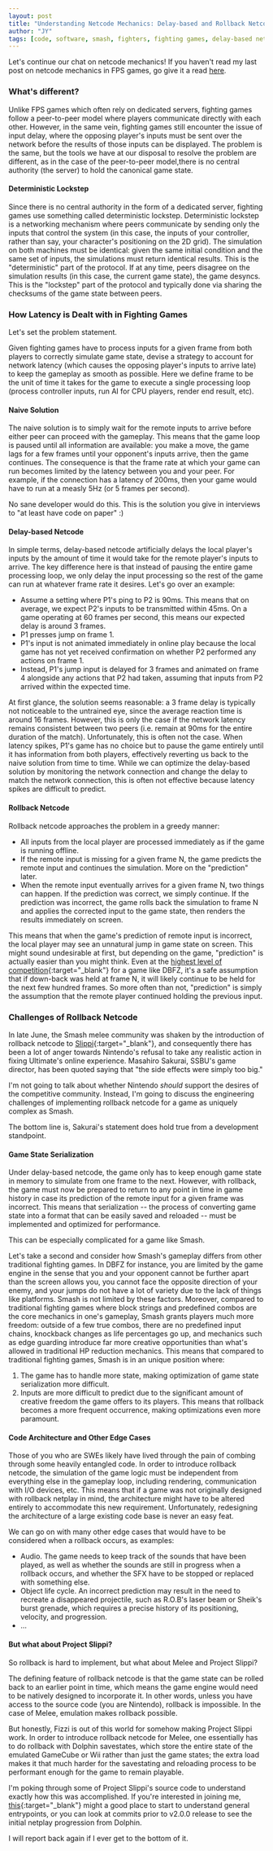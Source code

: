 ```yaml
---
layout: post
title: "Understanding Netcode Mechanics: Delay-based and Rollback Netcode in Fighting Games"
author: "JY"
tags: [code, software, smash, fighters, fighting games, delay-based netcode, rollback netcode, netcode, fps, games, shooters, melee, fizzi, slippi]
---
```


Let's continue our chat on netcode mechanics! If you haven't read my last post on netcode mechanics in FPS games, go give it a read [here](https://jy-h.github.io/fps-netcode-mechanics.html).

### What's different?
Unlike FPS games which often rely on dedicated servers, fighting games follow a peer-to-peer model where players communicate directly with each other. However, in the same vein, fighting games still encounter the issue of input delay, where the opposing player's inputs must be sent over the network before the results of those inputs can be
displayed. The problem is the same, but the tools we have at our disposal to resolve the problem are different, as in the case of the peer-to-peer model,there is no central authority (the server) to hold the canonical game state.

#### Deterministic Lockstep
Since there is no central authority in the form of a dedicated server, fighting games use something called deterministic lockstep. Deterministic lockstep is a networking mechanism where peers communicate by sending only the inputs that control the system (in this case, the inputs of your controller, rather than say, your character's positioning on the 2D grid). The simulation on both machines must be identical: given the same initial condition and the same set of inputs, the simulations must return identical results. This is the
"deterministic" part of the protocol. If at any time, peers disagree on the simulation results (in this case, the current game state), the game desyncs. This is the "lockstep" part of the protocol and typically done via sharing the checksums of the game state between peers.

### How Latency is Dealt with in Fighting Games
Let's set the problem statement.

Given fighting games have to process inputs for a given frame from both players to correctly simulate game state, devise a strategy to account for network latency (which causes the opposing player's inputs to arrive late) to keep the gameplay as smooth as possible. Here we define frame to be the unit of time it takes for the game to execute a single processing loop (process controller inputs, run AI for CPU players, render end result, etc). 

#### Naive Solution
The naive solution is to simply wait for the remote inputs to arrive before either peer can proceed with the gameplay. This means that the game loop is paused until all information are available: you make a move, the game lags for a few frames until your opponent's inputs arrive, then the game continues. The consequence is that the frame rate at which your game can run becomes limited by the latency between you and your peer. For example, if the connection has a latency of 200ms, then your game would have to run at a measly 5Hz (or 5 frames per second).

No sane developer would do this. This is the solution you give in interviews to "at least have code on paper" :)

#### Delay-based Netcode
In simple terms, delay-based netcode artificially delays the local player's inputs by the amount of time it would take for the remote player's inputs to arrive. The key difference here is that instead of pausing the entire game processing loop, we only delay the input processing so the rest of the game can run at whatever frame rate it desires. Let's go over an example:
* Assume a setting where P1's ping to P2 is 90ms. This means that on average, we expect P2's inputs to be transmitted within 45ms. On a game operating at 60 frames per second, this means our expected delay is around 3 frames.
* P1 presses jump on frame 1.
* P1's input is not animated immediately in online play because the local game has not yet received confirmation on whether P2 performed any actions on frame 1.
* Instead, P1's jump input is delayed for 3 frames and animated on frame 4 alongside any actions that P2 had taken, assuming that inputs from P2 arrived within the expected time.

At first glance, the solution seems reasonable: a 3 frame delay is typically not noticeable to the untrained eye, since the average reaction time is around 16 frames. However, this is only the case if the network latency remains consistent between two peers (i.e. remain at 90ms for the entire duration of the match). Unfortunately, this is often not the case. When latency spikes, P1's game has no choice but to pause the game entirely until it has information from
both players, effectively reverting us back to the naive solution from time to time. While we can optimize the delay-based solution by monitoring the network connection and change the delay to match the network connection, this is often not effective because latency spikes are difficult to predict.


#### Rollback Netcode
Rollback netcode approaches the problem in a greedy manner:
* All inputs from the local player are processed immediately as if the game is running offline.
* If the remote input is missing for a given frame N, the game predicts the remote input and continues the simulation. More on the "prediction" later.
* When the remote input eventually arrives for a given frame N, two things can happen. If the prediction was correct, we simply continue. If the prediction was incorrect, the game rolls back the simulation to frame N and applies the corrected input to the game state, then renders the results immediately on screen. 

This means that when the game's prediction of remote input is incorrect, the local player may see an unnatural jump in game state on screen. This might sound undesirable at first, but depending on the game, "prediction" is actually easier than you might think. Even at the [highest level of competition](https://youtu.be/pdahogyJCNI?t=1034){:target="_blank"} for a game like DBFZ, it's a safe assumption that if down-back was held at frame N, it will likely continue to be held for the next
few hundred frames. So more often than not, "prediction" is simply the assumption that the remote player continued holding the previous input.

### Challenges of Rollback Netcode
In late June, the Smash melee community was shaken by the introduction of rollback netcode to [Slippi](https://slippi.gg/){:target="_blank"}, and consequently there has been a lot of anger towards Nintendo's refusal to take any realistic action in fixing Ultimate's online experience. Masahiro Sakurai, SSBU's game director, has been quoted saying that "the side effects were simply too big."

I'm not going to talk about whether Nintendo _should_ support the desires of the competitive community. Instead, I'm going to discuss the engineering challenges of implementing rollback netcode for a game as uniquely complex as Smash. 

The bottom line is, Sakurai's statement does hold true from a development standpoint.

#### Game State Serialization
Under delay-based netcode, the game only has to keep enough game state in memory to simulate from one frame to the next. However, with rollback, the game must now be prepared to return to any point in time in game history in case its prediction of the remote input for a given frame was incorrect. This means that serialization -- the process of converting game state into a format that can be easily saved and reloaded -- must be implemented and optimized for performance.

This can be especially complicated for a game like Smash.

Let's take a second and consider how Smash's gameplay differs from other traditional fighting games. In DBFZ for instance, you are limited by the game engine in the sense that you and your opponent cannot be further apart than the screen allows you, you cannot face the opposite direction of your enemy, and your jumps do not have a lot of variety due to the lack of things like platforms. Smash is not limited by these
factors. Moreover, compared to traditional fighting games where block strings and predefined combos are the core mechanics in one's gameplay, Smash grants players much more freedom: outside of a few true combos, there are no predefined input chains, knockback changes as life percentages go up, and mechanics such as edge guarding introduce far more creative opportunities than what's allowed in traditional HP reduction mechanics. This means that compared to traditional fighting games, Smash is in an unique position where:
1. The game has to handle more state, making optimization of game state serialization more difficult.
2. Inputs are more difficult to predict due to the significant amount of creative freedom the game offers to its players. This means that rollback becomes a more frequent occurrence, making optimizations even more paramount.

#### Code Architecture and Other Edge Cases
Those of you who are SWEs likely have lived through the pain of combing through some heavily entangled code. In order to introduce rollback netcode, the simulation of the game logic must be independent from everything else in the gameplay loop, including rendering, communication with I/O devices, etc. This means that if a game was not originally designed with rollback netplay in mind, the architecture might have to be altered entirely to accommodate this new
requirement. Unfortunately, redesigning the architecture of a large existing code base is never an easy feat.

We can go on with many other edge cases that would have to be considered when a rollback occurs, as examples:
* Audio. The game needs to keep track of the sounds that have been played, as well as whether the sounds are still in progress when a rollback occurs, and whether the SFX have to be stopped or replaced with something else. 
* Object life cycle. An incorrect prediction may result in the need to recreate a disappeared projectile, such as R.O.B's laser beam or Sheik's burst grenade, which requires a precise history of its positioning, velocity, and progression.
* ...

#### But what about Project Slippi?
So rollback is hard to implement, but what about Melee and Project Slippi?

The defining feature of rollback netcode is that the game state can be rolled back to an earlier point in time, which means the game engine would need to be natively designed to incorporate it. In other words, unless you have access to the source code (you are Nintendo), rollback is impossible. In the case of Melee, emulation makes rollback possible.

But honestly, Fizzi is out of this world for somehow making Project Slippi work. In order to introduce rollback netcode for Melee, one essentially has to do rollback with Dolphin savestates, which store the entire state of the emulated GameCube or Wii rather than just the game states; the extra load makes it that much harder for the savestating and reloading process to be performant enough for the game to remain playable.

I'm poking through some of Project Slippi's source code to understand exactly how this was accomplished. If you're interested in joining me, [this](https://github.com/project-slippi/Ishiiruka/blob/slippi/Source/Core/Core/HW/EXI_DeviceSlippi.cpp#L1467){:target="_blank"} might a good place to start to understand general entrypoints, or you can look at commits prior to v2.0.0 release to see the initial netplay progression from Dolphin.

I will report back again if I ever get to the bottom of it.
